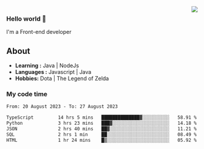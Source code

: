 <img align='right' src="https://github-readme-stats.vercel.app/api?username=jumodada&show_icons=true&theme=vue">

### Hello world 👋

I'm a Front-end developer 
    
## About
-  **Learning :** Java | NodeJs
-  **Languages :** Javascript | Java
-  **Hobbies:** Dota | The Legend of Zelda

### My code time

<!--START_SECTION:waka-->

```txt
From: 20 August 2023 - To: 27 August 2023

TypeScript         14 hrs 5 mins   ██████████████▓░░░░░░░░░░   58.91 %
Python             3 hrs 23 mins   ███▓░░░░░░░░░░░░░░░░░░░░░   14.18 %
JSON               2 hrs 40 mins   ██▓░░░░░░░░░░░░░░░░░░░░░░   11.21 %
SQL                2 hrs 1 min     ██░░░░░░░░░░░░░░░░░░░░░░░   08.49 %
HTML               1 hr 24 mins    █▒░░░░░░░░░░░░░░░░░░░░░░░   05.92 %
```

<!--END_SECTION:waka-->
